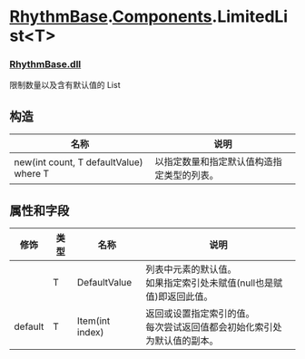# [RhythmBase](../../RhythmToolkit.md).[Components](../namespace/Components.md).LimitedList\<T\>
### [RhythmBase.dll](../assembly/RhythmBase.md)
限制数量以及含有默认值的 List<T>

## 构造
名称 | 说明
-|-
new(int count, T defaultValue) where T | 以指定数量和指定默认值构造指定类型的列表。

## 属性和字段
修饰 | 类型 | 名称 | 说明
-|-|-|-
| |T | DefaultValue | 列表中元素的默认值。<br>如果指定索引处未赋值(null也是赋值)即返回此值。
default | T | Item(int index) | 返回或设置指定索引的值。<br>每次尝试返回值都会初始化索引处为默认值的副本。